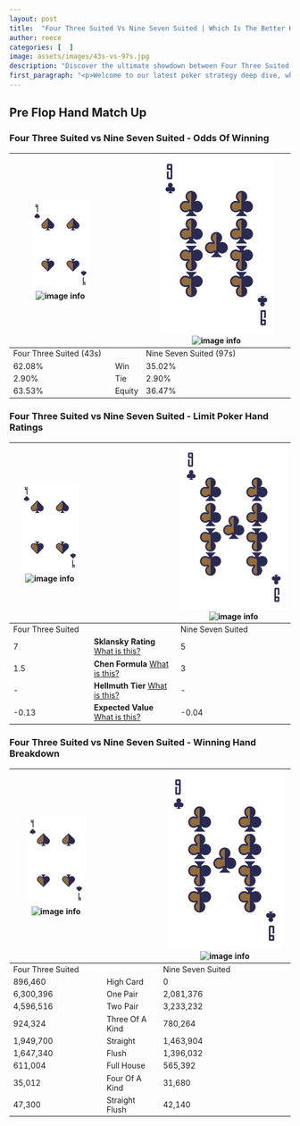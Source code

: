 ```yaml
---
layout: post
title:  "Four Three Suited Vs Nine Seven Suited | Which Is The Better Hand In Poker? A Complete Guide"
author: reece
categories: [  ]
image: assets/images/43s-vs-97s.jpg
description: "Discover the ultimate showdown between Four Three Suited and Nine Seven Suited in poker! Uncover the odds, strategies, and scenarios where one hand triumphs over the other. Get ready to up your poker game with this thrilling analysis."
first_paragraph: "<p>Welcome to our latest poker strategy deep dive, where we're pitting two distinct hands against each other in a high-stakes showdown: Four Three Suited vs Nine Seven Suited.</p><p>In the dynamic world of poker, every decision counts, and knowing which hand holds the upper hand is key to your success at the table.</p><p>In this article, we'll dissect these two hands, explore the scenarios where one dominates the other, and equip you with the knowledge to make strategic choices that can tip the odds in your favor.</p><p>Get ready to unravel the intriguing dynamics of these poker hands and elevate your game to new heights.</p>"
---
```




[comment]: # (sp0)

## Pre Flop Hand Match Up

<div class="table hand-ratings" markdown="1"> 



### Four Three Suited vs Nine Seven Suited - Odds Of Winning


    
| ![image info](assets/images/hand1/4.png) ![image info](assets/images/hand1/3s.png) |  | ![image info](assets/images/hand2/9.png) ![image info](assets/images/hand2/7s.png) |
| -------- | -------- | -------- |
| Four Three Suited (43s) |  | Nine Seven Suited (97s) |
| 62.08% | Win | 35.02% |
| 2.90% | Tie | 2.90% |
| 63.53% | Equity | 36.47% |




[comment]: # (sp1)



### Four Three Suited vs Nine Seven Suited - Limit Poker Hand Ratings


    
| ![image info](assets/images/hand1/4.png) ![image info](assets/images/hand1/3s.png) |  | ![image info](assets/images/hand2/9.png) ![image info](assets/images/hand2/7s.png) |
| -------- | -------- | -------- |
| Four Three Suited |  | Nine Seven Suited |
| 7 | **Sklansky Rating** [What is this?](/sklansky-rating-explained) | 5 |
| 1.5 | **Chen Formula** [What is this?](/chen-formula-explained) | 3 |
| - | **Hellmuth Tier** [What is this?](/Hellmuth-tier-explained) | - |
| -0.13 | **Expected Value** [What is this?](/expected-value-explained) | -0.04 |




[comment]: # (sp2)



### Four Three Suited vs Nine Seven Suited - Winning Hand Breakdown


    
| ![image info](assets/images/hand1/4.png) ![image info](assets/images/hand1/3s.png) |  | ![image info](assets/images/hand2/9.png) ![image info](assets/images/hand2/7s.png) |
| -------- | -------- | -------- |
| Four Three Suited |  | Nine Seven Suited |
| 896,460 | High Card | 0 |
| 6,300,396 | One Pair | 2,081,376 |
| 4,596,516 | Two Pair | 3,233,232 |
| 924,324 | Three Of A Kind | 780,264 |
| 1,949,700 | Straight | 1,463,904 |
| 1,647,340 | Flush | 1,396,032 |
| 611,004 | Full House | 565,392 |
| 35,012 | Four Of A Kind | 31,680 |
| 47,300 | Straight Flush | 42,140 |




[comment]: # (sp3)



</div>

[comment]: # (sp4)



[comment]: # (sp5)

